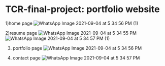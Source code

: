 # TCR-final-project: portfolio website
1)home page
![WhatsApp Image 2021-09-04 at 5 34 56 PM (1)](https://user-images.githubusercontent.com/53312844/132118603-6d027991-28e5-4d93-9c4e-dce7d108d10a.jpeg)

2)resume page
![WhatsApp Image 2021-09-04 at 5 34 55 PM](https://user-images.githubusercontent.com/53312844/132118686-5ff290d1-333a-4ffc-ba91-4bf293588c04.jpeg)
![WhatsApp Image 2021-09-04 at 5 34 57 PM (1)](https://user-images.githubusercontent.com/53312844/132118688-dc673aaa-7221-4921-81f2-994bb6c2a5eb.jpeg)

3) portfolio page
![WhatsApp Image 2021-09-04 at 5 34 56 PM](https://user-images.githubusercontent.com/53312844/132118732-2bc6715f-ec06-41cc-9f59-744c3ff26329.jpeg)

4) contact page
![WhatsApp Image 2021-09-04 at 5 34 57 PM](https://user-images.githubusercontent.com/53312844/132118767-5d09536b-8b05-4997-b434-47a52d8dbe25.jpeg)
